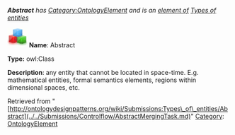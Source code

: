 ___Abstract__ has [Category:OntologyElement](../../Category/OntologyElement.md "Category:OntologyElement") and is an [element of](../../Property/ElementOf.md "Property:ElementOf") [Types of entities](../../Submissions/Types_of_entities.md "Submissions:Types of entities")_


  




[![Class](../../images/thumb/2/27/Class.gif/45px-Class.gif)](../../Image/Class.gif.md "Class")
__Name__: Abstract 


__Type:__ owl:Class 


__Description__: any entity that cannot be located in space-time. E.g. mathematical entities, formal semantics
elements, regions within dimensional spaces, etc. 





Retrieved from "[http://ontologydesignpatterns.org/wiki/Submissions:Types\_of\_entities/Abstract](../../Submissions/Controlflow/AbstractMergingTask.md)"
 [Category](http://ontologydesignpatterns.org/wiki/Special:Categories "Special:Categories"): [OntologyElement](../../Category/OntologyElement.md "Category:OntologyElement")